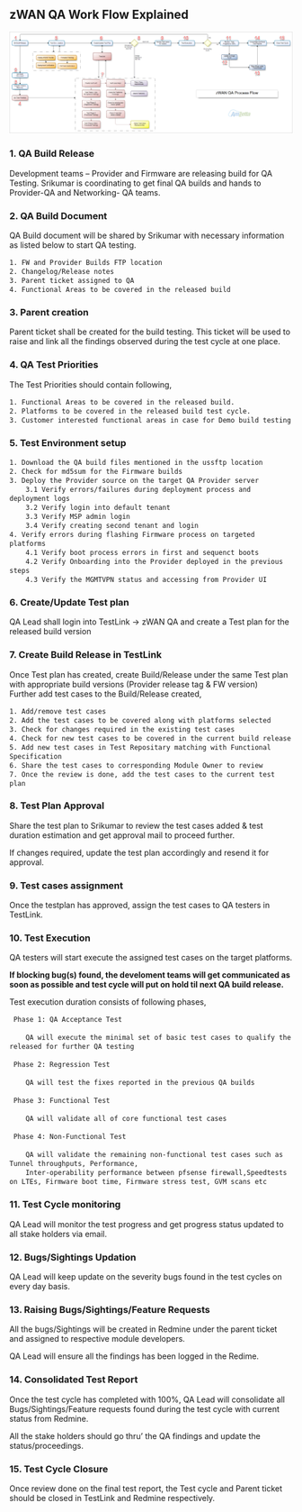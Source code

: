 ## **zWAN QA Work Flow Explained**

![QA](images/zWAN-Test-process.png)

### **1.  QA Build Release**

Development teams – Provider and Firmware are releasing build for QA Testing.
Srikumar is coordinating to get final QA builds and hands to Provider-QA and Networking-
QA teams.

### **2.  QA Build Document**

QA Build document will be shared by Srikumar with necessary information as listed below
to start QA testing.

    1. FW and Provider Builds FTP location
    2. Changelog/Release notes
    3. Parent ticket assigned to QA
    4. Functional Areas to be covered in the released build

### **3.  Parent creation** 

Parent ticket shall be created for the build testing. This ticket will be used to raise and link all the findings observed during the test cycle at one place.

### **4.  QA Test Priorities**

The Test Priorities should contain following,

    1. Functional Areas to be covered in the released build.
    2. Platforms to be covered in the released build test cycle.
    3. Customer interested functional areas in case for Demo build testing

### **5.  Test Environment setup**

    1. Download the QA build files mentioned in the ussftp location
    2. Check for md5sum for the Firmware builds
    3. Deploy the Provider source on the target QA Provider server
        3.1 Verify errors/failures during deployment process and deployment logs
        3.2 Verify login into default tenant
        3.3 Verify MSP admin login
        3.4 Verify creating second tenant and login
    4. Verify errors during flashing Firmware process on targeted platforms
        4.1 Verify boot process errors in first and sequenct boots
        4.2 Verify Onboarding into the Provider deployed in the previous steps
        4.3 Verify the MGMTVPN status and accessing from Provider UI

### **6.  Create/Update Test plan**

QA Lead shall login into TestLink -> zWAN QA and create a Test plan for the released build version

### **7.  Create Build Release in TestLink**

Once Test plan has created, create Build/Release under the same Test plan with appropriate build versions (Provider release tag & FW version)    
Further add test cases to the Build/Release created,

    1. Add/remove test cases
    2. Add the test cases to be covered along with platforms selected
    3. Check for changes required in the existing test cases
    4. Check for new test cases to be covered in the current build release
    5. Add new test cases in Test Repositary matching with Functional Specification
    6. Share the test cases to corresponding Module Owner to review
    7. Once the review is done, add the test cases to the current test plan

### **8.  Test Plan Approval**

Share the test plan to Srikumar to review the test cases added & test duration estimation
and get approval mail to proceed further.

If changes required, update the test plan accordingly and resend it for approval.

### **9.  Test cases assignment**

Once the testplan has approved, assign the test cases to QA testers in TestLink.  

### **10. Test Execution**

QA testers will start execute the assigned test cases on the target platforms.

**If blocking bug(s) found, the develoment teams will get communicated as soon as possible and test cycle will put on hold til next QA build release.**

Test execution duration consists of following phases, 

     Phase 1: QA Acceptance Test
        
        QA will execute the minimal set of basic test cases to qualify the released for further QA testing

     Phase 2: Regression Test

        QA will test the fixes reported in the previous QA builds

     Phase 3: Functional Test

        QA will validate all of core functional test cases

     Phase 4: Non-Functional Test

        QA will validate the remaining non-functional test cases such as Tunnel throughputs, Performance, 
        Inter-operability performance between pfsense firewall,Speedtests on LTEs, Firmware boot time, Firmware stress test, GVM scans etc

### **11. Test Cycle monitoring**

QA Lead will monitor the test progress and get progress status updated to all stake holders via email.

### **12. Bugs/Sightings Updation**

QA Lead will keep update on the severity bugs found in the test cycles on every day basis.

### **13. Raising Bugs/Sightings/Feature Requests**

All the bugs/Sightings will be created in Redmine under the parent ticket and assigned to respective module developers.

QA Lead will ensure all the findings has been logged in the Redime.

### **14. Consolidated Test Report**

Once the test cycle has completed with 100%, QA Lead will consolidate all Bugs/Sightings/Feature requests found during the test cycle with current status from Redmine.

All the stake holders should go thru’ the QA findings and update the status/proceedings.

### **15. Test Cycle Closure**

Once review done on the final test report, the Test cycle and Parent ticket should be closed in TestLink and Redmine respectively.